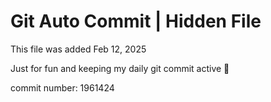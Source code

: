 # Git Auto Commit | Hidden File

This file was added Feb 12, 2025

Just for fun and keeping my daily git commit active 🤪

commit number: 1961424
